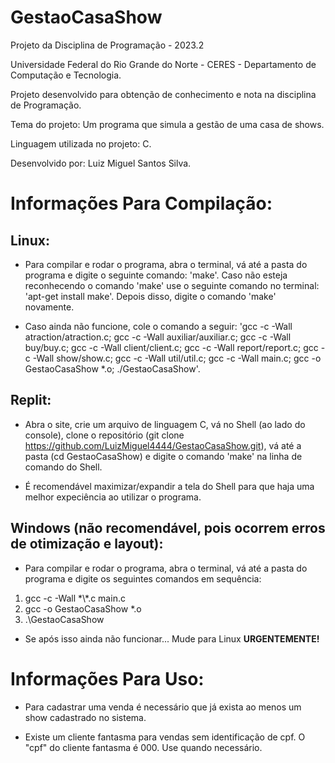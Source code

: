 # GestaoCasaShow


Projeto da Disciplina de Programação - 2023.2 

Universidade Federal do Rio Grande do Norte - CERES - Departamento de Computação e Tecnologia.

Projeto desenvolvido para obtenção de conhecimento e nota na disciplina de Programação.

Tema do projeto: Um programa que simula a gestão de uma casa de shows. 

Linguagem utilizada no projeto: C.

Desenvolvido por: Luiz Miguel Santos Silva.


# Informações Para Compilação:


## Linux:

- Para compilar e rodar o programa, abra o terminal, vá até a pasta do programa e digite o seguinte comando: 'make'. Caso não esteja reconhecendo o comando 'make' use o seguinte comando no terminal: 'apt-get install make'. Depois disso, digite o comando 'make' novamente.

- Caso ainda não funcione, cole o comando a seguir: 'gcc -c -Wall atraction/atraction.c; gcc -c -Wall auxiliar/auxiliar.c; gcc -c -Wall buy/buy.c; gcc -c -Wall client/client.c; gcc -c -Wall report/report.c; gcc -c -Wall show/show.c; gcc -c -Wall util/util.c; gcc -c -Wall main.c; gcc -o GestaoCasaShow *.o; ./GestaoCasaShow'. 

## Replit:

- Abra o site, crie um arquivo de linguagem C, vá no Shell (ao lado do console), clone o repositório (git clone https://github.com/LuizMiguel4444/GestaoCasaShow.git), vá até a pasta (cd GestaoCasaShow) e digite o comando 'make' na linha de comando do Shell. 

- É recomendável maximizar/expandir a tela do Shell para que haja uma melhor expeciência ao utilizar o programa.

## Windows (não recomendável, pois ocorrem erros de otimização e layout):

- Para compilar e rodar o programa, abra o terminal, vá até a pasta do programa e digite os seguintes comandos em sequência:

1.  gcc -c -Wall *\\\*.c main.c
2.  gcc -o GestaoCasaShow *.o
3.  .\GestaoCasaShow

- Se após isso ainda não funcionar... Mude para Linux **URGENTEMENTE!**

# Informações Para Uso:

- Para cadastrar uma venda é necessário que já exista ao menos um show cadastrado no sistema.

- Existe um cliente fantasma para vendas sem identificação de cpf. O "cpf" do cliente fantasma é 000.
Use quando necessário.